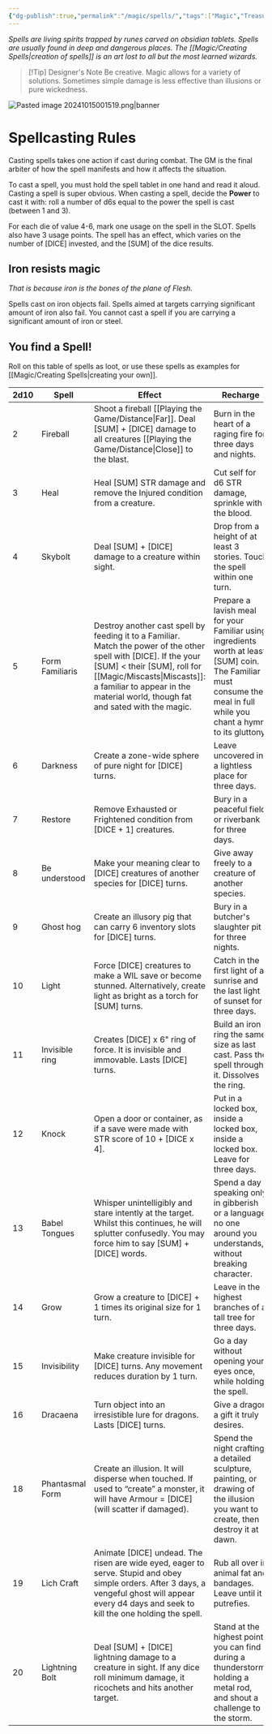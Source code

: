 ```yaml
---
{"dg-publish":true,"permalink":"/magic/spells/","tags":["Magic","Treasures"],"created":"2025-01-02T11:24:07.688-05:00","updated":"2025-03-15T04:41:15.021-04:00"}
---
```


*Spells are living spirits trapped by runes carved on obsidian tablets. Spells are usually found in deep and dangerous places. The [[Magic/Creating Spells\|creation of spells]] is an art lost to all but the most learned wizards.*
>[!Tip] Designer's Note
>Be creative. Magic allows for a variety of solutions. Sometimes simple damage is less effective than illusions or pure wickedness.

![Pasted image 20241015001519.png|banner](/img/user/zRSC/images/Pasted%20image%2020241015001519.png)
# Spellcasting Rules
Casting spells takes one action if cast during combat. The GM is the final arbiter of how the spell manifests and how it affects the situation.

To cast a spell, you must hold the spell tablet in one hand and read it aloud. Casting a spell is super obvious. When casting a spell, decide the **Power** to cast it with: roll a number of d6s equal to the power the spell is cast (between 1 and 3).

For each die of value 4-6, mark one usage on the spell in the SLOT. Spells also have 3 usage points. The spell has an effect, which varies on the number of [DICE] invested, and the [SUM] of the dice results. 

## Iron resists magic
*That is because iron is the bones of the plane of Flesh.*

Spells cast on iron objects fail. 
Spells aimed at targets carrying significant amount of iron also fail.
You cannot cast a spell if you are carrying a significant amount of iron or steel.

## You find a Spell!
Roll on this table of spells as loot, or use these spells as examples for [[Magic/Creating Spells\|creating your own]].

| 2d10 | Spell           | Effect                                                                                                                                                                                                                                           | Recharge                                                                                                                                                                |
| ---- | --------------- | ------------------------------------------------------------------------------------------------------------------------------------------------------------------------------------------------------------------------------------------------ | ----------------------------------------------------------------------------------------------------------------------------------------------------------------------- |
| 2    | Fireball        | Shoot a fireball [[Playing the Game/Distance\|Far]]. Deal [SUM] + [DICE] damage to all creatures [[Playing the Game/Distance\|Close]] to the blast.                                                                                                                                | Burn in the heart of a raging fire for three days and nights.                                                                                                           |
| 3    | Heal            | Heal [SUM] STR damage and remove the Injured condition from a creature.                                                                                                                                                                          | Cut self for d6 STR damage, sprinkle with the blood.                                                                                                                    |
| 4    | Skybolt         | Deal [SUM] + [DICE] damage to a creature within sight.                                                                                                                                                                                           | Drop from a height of at least 3 stories. Touch the spell within one turn.                                                                                              |
| 5    | Form Familiaris | Destroy another cast spell by feeding it to a Familiar. Match the power of the other spell with [DICE]. If the your [SUM] < their [SUM], roll for [[Magic/Miscasts\|Miscasts]]: a familiar to appear in the material world, though fat and sated with the magic. | Prepare a lavish meal for your Familiar using ingredients worth at least [SUM] coin. The Familiar must consume the meal in full while you chant a hymn to its gluttony. |
| 6    | Darkness        | Create a zone-wide sphere of pure night for [DICE] turns.                                                                                                                                                                                        | Leave uncovered in a lightless place for three days.                                                                                                                    |
| 7    | Restore         | Remove Exhausted or Frightened condition from [DICE + 1] creatures.                                                                                                                                                                              | Bury in a peaceful field or riverbank for three days.                                                                                                                   |
| 8    | Be understood   | Make your meaning clear to [DICE] creatures of another species for [DICE] turns.                                                                                                                                                                 | Give away freely to a creature of another species.                                                                                                                      |
| 9    | Ghost hog       | Create an illusory pig that can carry 6 inventory slots for [DICE] turns.                                                                                                                                                                        | Bury in a butcher's slaughter pit for three nights.                                                                                                                     |
| 10   | Light           | Force [DICE] creatures to make a WIL save or become stunned. Alternatively, create light as bright as a torch for [SUM] turns.                                                                                                                   | Catch in the first light of a sunrise and the last light of sunset for three days.                                                                                      |
| 11   | Invisible ring  | Creates [DICE] x 6" ring of force. It is invisible and immovable. Lasts [DICE] turns.                                                                                                                                                            | Build an iron ring the same size as last cast. Pass the spell through it. Dissolves the ring.                                                                           |
| 12   | Knock           | Open a door or container, as if a save were made with STR score of 10 + [DICE x 4].                                                                                                                                                              | Put in a locked box, inside a locked box, inside a locked box. Leave for three days.                                                                                    |
| 13   | Babel Tongues   | Whisper unintelligibly and stare intently at the target. Whilst this continues, he will splutter confusedly. You may force him to say [SUM] + [DICE] words.                                                                                      | Spend a day speaking only in gibberish or a language no one around you understands, without breaking character.                                                         |
| 14   | Grow            | Grow a creature to [DICE] + 1 times its original size for 1 turn.                                                                                                                                                                                | Leave in the highest branches of a tall tree for three days.                                                                                                            |
| 15   | Invisibility    | Make creature invisible for [DICE] turns. Any movement reduces duration by 1 turn.                                                                                                                                                               | Go a day without opening your eyes once, while holding the spell.                                                                                                       |
| 16   | Dracaena        | Turn object into an irresistible lure for dragons. Lasts [DICE] turns.                                                                                                                                                                           | Give a dragon a gift it truly desires.                                                                                                                                  |
| 18   | Phantasmal Form | Create an illusion. It will disperse when touched. If used to “create” a monster, it will have Armour = [DICE] (will scatter if damaged).                                                                                                        | Spend the night crafting a detailed sculpture, painting, or drawing of the illusion you want to create, then destroy it at dawn.                                        |
| 19   | Lich Craft      | Animate [DICE] undead. The risen are wide eyed, eager to serve. Stupid and obey simple orders. After 3 days, a vengeful ghost will appear every d4 days and seek to kill the one holding the spell.                                              | Rub all over in animal fat and bandages. Leave until it putrefies.                                                                                                      |
| 20   | Lightning Bolt  | Deal [SUM] + [DICE] lightning damage to a creature in sight. If any dice roll minimum damage, it ricochets and hits another target.                                                                                                              | Stand at the highest point you can find during a thunderstorm, holding a metal rod, and shout a challenge to the storm.                                                 |
